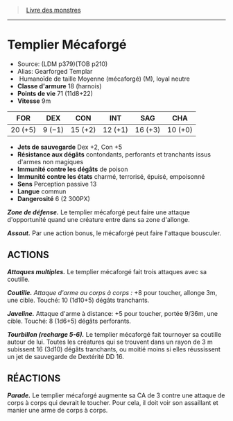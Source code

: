 ﻿> [Livre des monstres](tome_of_beasts.md)

---

# Templier Mécaforgé

- Source: (LDM p379)(TOB p210)
- Alias: Gearforged Templar
-  Humanoïde de taille Moyenne (mécaforgé) (M), loyal neutre
- **Classe d'armure** 18 (harnois)
- **Points de vie** 71 (11d8+22)
- **Vitesse** 9m

|FOR|DEX|CON|INT|SAG|CHA|
|---|---|---|---|---|---|
|20 (+5)|9 (−1)|15 (+2)|12 (+1)|16 (+3)|10 (+0)|

- **Jets de sauvegarde** Dex +2, Con +5
- **Résistance aux dégâts** contondants, perforants et tranchants issus d'armes non magiques
- **Immunité contre les dégâts** de poison
- **Immunité contre les états** charmé, terrorisé, épuisé, empoisonné
- **Sens** Perception passive 13
- **Langue** commun
- **Dangerosité** 6 (2 300PX)

**_Zone de défense._** Le templier mécaforgé peut faire une attaque d'opportunité quand une créature entre dans sa zone d'allonge.

**_Assaut._** Par une action bonus, le mécaforgé peut faire l'attaque bousculer.

## ACTIONS

**_Attaques multiples._** Le templier mécaforgé fait trois attaques avec sa coutille.

**_Coutille._** _Attaque d'arme au corps à corps :_ +8 pour toucher, allonge 3m, une cible. Touché: 10 (1d10+5) dégâts tranchants.

**_Javeline._** Attaque d'arme à distance: +5 pour toucher, portée 9/36m, une cible. Touché: 8 (1d6+5) dégâts perforants.

**_Tourbillon (recharge 5-6)._** Le templier mécaforgé fait tournoyer sa coutille autour de lui. Toutes les créatures qui se trouvent dans un rayon de 3 m subissent 16 (3d10) dégâts tranchants, ou moitié moins si elles réussissent un jet de sauvegarde de Dextérité DD 16.

## RÉACTIONS

**_Parade._** Le templier mécaforgé augmente sa CA de 3 contre une attaque de corps à corps qui devrait le toucher. Pour cela, il doit voir son assaillant et manier une arme de corps à corps.

